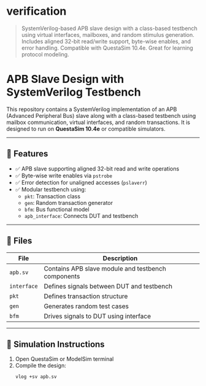 # verification
> SystemVerilog-based APB slave design with a class-based testbench using virtual interfaces, mailboxes, and random stimulus generation. Includes aligned 32-bit read/write support, byte-wise enables, and error handling. Compatible with QuestaSim 10.4e. Great for learning protocol modeling.
# APB Slave Design with SystemVerilog Testbench

This repository contains a SystemVerilog implementation of an APB (Advanced Peripheral Bus) slave along with a class-based testbench using mailbox communication, virtual interfaces, and random transactions. It is designed to run on **QuestaSim 10.4e** or compatible simulators.

---

## 📌 Features

- ✅ APB slave supporting aligned 32-bit read and write operations  
- ✅ Byte-wise write enables via `pstrobe`  
- ✅ Error detection for unaligned accesses (`pslaverr`)  
- ✅ Modular testbench using:
  - `pkt`: Transaction class
  - `gen`: Random transaction generator
  - `bfm`: Bus functional model
  - `apb_interface`: Connects DUT and testbench

---

## 📂 Files

| File | Description |
|------|-------------|
| `apb.sv` | Contains APB slave module and testbench components |
| `interface` | Defines signals between DUT and testbench |
| `pkt` | Defines transaction structure |
| `gen` | Generates random test cases |
| `bfm` | Drives signals to DUT using interface |

---

## 🧪 Simulation Instructions

1. Open QuestaSim or ModelSim terminal  
2. Compile the design:
   ```sh
   vlog +sv apb.sv
